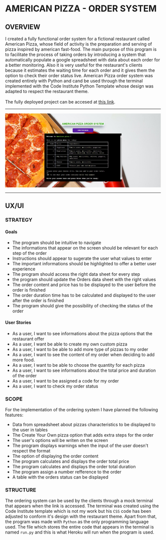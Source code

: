# AMERICAN PIZZA - ORDER SYSTEM
## OVERVIEW
I created a fully functional order system for a fictional restaurant called American Pizza, whose field of activity is the preparation and serving of pizza inspired by american fast-food. The main purpose of this program is to facilitate the process of taking orders by introducing a system that automatically populate a google spreadsheet with data about each order for a better monitoring. Also it is very useful for the restaurant's clients because it estimates the waiting time for each order and it gives them the option to check their order status live.
American Pizza order system was created entirely with Python and cand be used through the terminal implemented with the Code Institute Python Template whose design was adapted to respect the restaurant theme.
<br><br>
The fully deployed project can be accesed at [this link](https://american-pizza-order-system.herokuapp.com/).<br>
<hr>

[![N|Solid](assets/images/full_image.JPG)](assets/images/full_image.JPG)
<hr>

## UX/UI
### STRATEGY
#### Goals<br>
* The program should be intuitive to navigate<br>
* The informations that appear on the screen should be relevant for each step of the order<br>
* Instructions should appear to sugerate the user what values to enter<br>
* The important informations should be highlighted to offer a better user experience<br>
* The program should access the right data sheet for every step <br>
* the program should update the Orders data sheet with the right values<br>
* The order content and price has to be displayed to the user before the order is finished<br>
* The order duration time has to be calculated and displayed to the user after the order is finished<br>
* The program should give the possibility of checking the status of the order

#### User Stories<br>
* As a user, I want to see informations about the pizza options that the restaurant offer<br>
* As a user, I want be able to create my own custom pizza<br>
* As a user, I want to be able to add more type of pizzas to my order<br>
* As a user, I want to see the content of my order when deciding to add more food.<br>
* As a user, I want to be able to choose the quantity for each pizza<br>
* As a user, I want to see informations about the total price and duration of the order<br>
* As a user, I want to be assigned a code for my order<br>
* As a user, I want to check my order status<br>

### SCOPE<br>
For the implementation of the ordering system I have planned the following features:

* Data from spreadsheet about pizzas characteristics to be displayed to the user in tables
* The Create Your Own pizza option that adds extra steps for the order
* The user's options will be writen on the screen
* The program displays warnings when the input of the user doesn't respect the format
* The option of displaying the order content 
* The program calculates and displays the order total price
* The program calculates and displays the order total duration
* The program assign a number refference to the order
* A table with the orders status can be displayed

### STRUCTURE<br>
The ordering system can be used by the clients through a mock terminal that appears when the link is accessed.
The terminal was created using the Code Institute template which is not my work but his <code>CSS</code> code has been adjusted to conform it's design with the restaurant theme.
Apart from that, the program was made with <code>Python</code> as the only programming language used. The file which stores the entire code that appears in the terminal is named <code>run.py</code> and this is what Heroku will run when the program is used.

 
